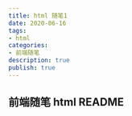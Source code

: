 ```yaml
---
title: html 随笔1
date: 2020-06-16
tags: 
- html
categories: 
- 前端随笔
description: true
publish: true
---
```



## 前端随笔 html README


